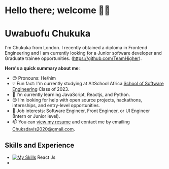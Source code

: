 # Hello there; welcome 👋🏾
# Uwabuofu Chukuka
I'm Chukuka from London. I recently obtained a diploma in Frontend Engineering and I am currently looking for a Junior software developer and Graduate trainee opportunities. (https://github.com/TeamHigher). 

**Here's a quick summary about me**:

- 😊 Pronouns: He/him
- 💡 Fun fact: I'm currently studying at AltSchool Africa [School of Software Engineering](https://altschoolafrica.com/schools/engineering) Class of 2023.
- 🌱 I’m currently learning JavaScript, Reactjs, and Python.
- 😊 I’m looking for help with open source projects, hackathons, internships, and entry-level opportunities.
- 💼 Job interests: Software Engineer, Front Engineer, or UI Engineer (Intern or Junior level).
- 📫 You can [view my resume](#) and contact me by emailing Chuksdavis2020@gmail.com.

## Skills and Experience
* [![My Skills](https://skillicons.dev/icons?i=React.js)](https://skillicons.dev) React Js
* 


